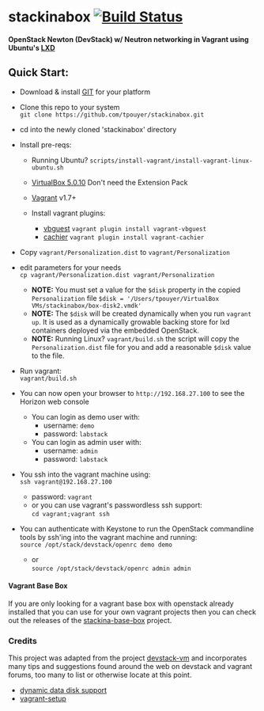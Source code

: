 stackinabox [![Build Status](https://travis-ci.org/tpouyer/stackinabox.svg?branch=master)](https://travis-ci.org/tpouyer/stackinabox)
============

#### OpenStack Newton (DevStack) w/ Neutron networking in Vagrant using Ubuntu's [LXD](https://github.com/lxc/nova-lxd)

## Quick Start:
  - Download & install [GIT](https://git-scm.com/) for your platform
  - Clone this repo to your system  
    `git clone https://github.com/tpouyer/stackinabox.git`  
  - cd into the newly cloned 'stackinabox' directory  
  - Install pre-reqs: 
 
    - Running Ubuntu? `scripts/install-vagrant/install-vagrant-linux-ubuntu.sh` 
    - [VirtualBox 5.0.10](https://www.virtualbox.org/wiki/Downloads) Don't need the Extension Pack  
    - [Vagrant](https://www.vagrantup.com/downloads.html) v1.7+  
    - Install vagrant plugins:  

      - [vbguest](https://github.com/dotless-de/vagrant-vbguest) `vagrant plugin install vagrant-vbguest`  
      - [cachier](https://github.com/fgrehm/vagrant-cachier) `vagrant plugin install vagrant-cachier`  
  - Copy `vagrant/Personalization.dist` to `vagrant/Personalization`
  - edit parameters for your needs  
    `cp vagrant/Personalization.dist vagrant/Personalization`  
    
    - __NOTE:__ You must set a value for the `$disk` property in the copied `Personalization` file
    `$disk = '/Users/tpouyer/VirtualBox VMs/stackinabox/box-disk2.vmdk'`
    - __NOTE:__ The `$disk` will be created dynamically when you run `vagrant up`.  It is used as a dynamically growable backing store for lxd containers deployed via the embedded OpenStack.
    - __NOTE:__ Running Linux? `vagrant/build.sh` the script will copy the `Personalization.dist` file for you and add a reasonable `$disk` value to the file.
  - Run vagrant:  
    `vagrant/build.sh`
  - You can now open your browser to `http://192.168.27.100` to see the Horizon web console
    - You can login as demo user with:
      - username: `demo`
      - password: `labstack`
    - You can login as admin user with:
      - username: `admin`
      - password: `labstack`
  - You ssh into the vagrant machine using:  
    `ssh vagrant@192.168.27.100`
    - password: `vagrant`
    - or you can use vagrant's passwordless ssh support:  
      `cd vagrant;vagrant ssh`
  - You can authenticate with Keystone to run the OpenStack commandline tools by ssh'ing into the vagrant machine and running:  
    `source /opt/stack/devstack/openrc demo demo`
    - or  
    `source /opt/stack/devstack/openrc admin admin`


#### Vagrant Base Box

If you are only looking for a vagrant base box with openstack already installed that you can use for your own vagrant projects then you can check out the releases of the [stackina-base-box](https://github.com/tpouyer/stackina-base-box) project.

### Credits
This project was adapted from the project [devstack-vm](https://github.com/lorin/devstack-vm) and incorporates many tips and suggestions found around the web on devstack and vagrant forums, too many to list or otherwise locate at this point.

- [dynamic data disk support](https://gist.github.com/darrenleeweber/f8974d361d3683c3f05c)
- [vagrant-setup](https://github.com/kraksoft/vagrant-setup)
